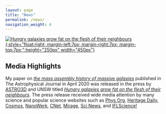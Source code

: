 ```yaml
---
layout: page
title: "News"
permalink: /news/
navigation_weight: 4
---
```



[![Hungry galaxies grow fat on the flesh of their neighbours](/images/massive_galaxy.jpg){:style="float:right;  margin-left:7px; margin-right:7px; margin-top:7px;":height="250px" width="450px"}](https://astro3d.org.au/hungry-galaxies-grow-fat-on-the-flesh-of-their-neighbours/)

## Media Highlights

My paper on [*the mass assembly history of massive galaxies*](https://iopscience.iop.org/article/10.3847/1538-4357/ab7b6d) published in The Astrophysical Journal in April 2020 
was released in the press by [ASTRO3D](https://astro3d.org.au/) and UNSW
titled [*Hungry galaxies grow fat on the flesh of their neighbours*](https://astro3d.org.au/hungry-galaxies-grow-fat-on-the-flesh-of-their-neighbours/).
The press release received wide media attention by many science and popular science websites such as
[Phys Org](https://phys.org/news/2020-04-hungry-galaxies-fat-flesh-neighbours.html),
[Heritage Daily](https://www.heritagedaily.com/2020/04/hungry-galaxies-grow-fat-on-the-flesh-of-their-neighbours/127821),
[Cosmos](https://cosmosmagazine.com/space/do-hungry-galaxies-eat-their-neighbours),
[NanoWerk](https://www.nanowerk.com/news2/space/newsid=54987.php),
[CNet](https://www.cnet.com/news/monster-cannibal-galaxies-have-constant-case-of-the-cosmic-munchies/),
[Mirage](https://www.miragenews.com/hungry-galaxies-grow-fat-on-flesh-of-their-neighbours/),
[Sci News](http://www.sci-news.com/astronomy/growth-massive-galaxies-08354.html), 
and [IFLScience!](https://www.iflscience.com/space/galaxies-grow-bigger-by-snacking-on-their-smaller-neighbors/) 

<!-- ## Recent Presentations 

| 1. In March 2020, I was the speaker for Macquarie Universities Astroseminars where I presented my work on understanding galaxy 
formation and evolution using observations and simulation | 

-->